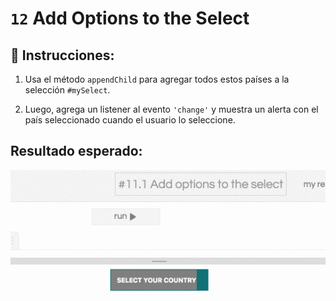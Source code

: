 # `12` Add Options to the Select

## 📝 Instrucciones:

1. Usa el método `appendChild` para agregar todos estos países a la selección `#mySelect`.

2. Luego, agrega un listener al evento `'change'` y muestra un alerta con el país seleccionado cuando el usuario lo seleccione.

## Resultado esperado:

![image](../../.learn/assets/13-1.gif)